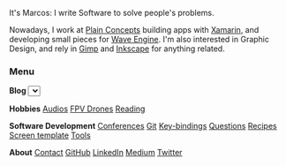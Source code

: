 It's Marcos: I write Software to solve people's problems.

Nowadays, I work at [Plain Concepts](http://www.plainconcepts.com) building apps with [Xamarin](http://www.xamarin.com), and developing small pieces for [Wave Engine](http://www.waveengine.net). I'm also interested in Graphic Design, and rely in [Gimp](http://www.gimp.org) and [Inkscape](http://inkscape.org) for anything related.

### Menu

**Blog** <select id="posts"></select>

**Hobbies** [Audios](#/audios) [FPV Drones](#/drones) [Reading](#/reading)

**Software Development** [Conferences](#/conferences) [Git](#/git) [Key-bindings](#/key-bindings) [Questions](#/questions) [Recipes](#/recipes) [Screen template](#/screen-template) [Tools](#/tools)

**About** [Contact](#/contact) [GitHub](https://github.com/MarcosCobena) [LinkedIn](https://www.linkedin.com/in/MarcosCobena) [Medium](https://medium.com/@MarcosCobena) [Twitter](https://twitter.com/1Marcos2Cobena)

